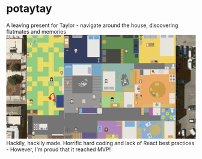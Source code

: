 # potaytay
A leaving present for Taylor -  navigate around the house, discovering flatmates and memories
![](garrettgame.gif)
Hackily, hackily made. Horrific hard coding and lack of React best practices - However, I'm proud that it reached MVP!
